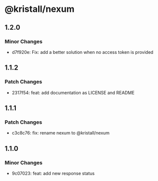# @kristall/nexum

## 1.2.0

### Minor Changes

- d7f920e: Fix: add a better solution when no access token is provided

## 1.1.2

### Patch Changes

- 2317f54: feat: add documentation as LICENSE and README

## 1.1.1

### Patch Changes

- c3c8c76: fix: rename nexum to @kristall/nexum

## 1.1.0

### Minor Changes

- 9c07023: feat: add new response status
